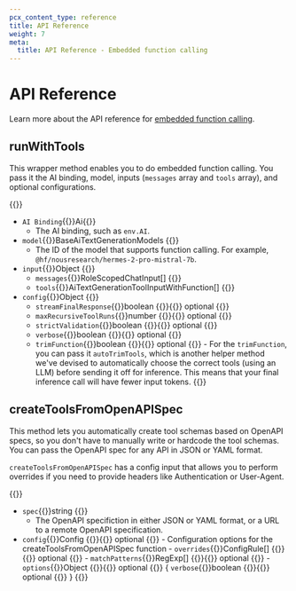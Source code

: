 ```yaml
---
pcx_content_type: reference
title: API Reference
weight: 7
meta:
  title: API Reference - Embedded function calling
---
```


# API Reference

Learn more about the API reference for [embedded function calling](/workers-ai/function-calling/embedded).

## runWithTools

This wrapper method enables you to do embedded function calling. You pass it the AI binding, model, inputs (`messages` array and `tools` array), and optional configurations.

{{<definitions>}}

- `AI Binding`{{<type>}}Ai{{</type>}}
  - The AI binding, such as `env.AI`.
- `model`{{<type>}}BaseAiTextGenerationModels {{</type>}}
  - The ID of the model that supports function calling. For example, `@hf/nousresearch/hermes-2-pro-mistral-7b`.
- `input`{{<type>}}Object {{</type>}}
  - `messages`{{<type>}}RoleScopedChatInput[] {{</type>}}
  - `tools`{{<type>}}AiTextGenerationToolInputWithFunction[] {{</type>}}
- `config`{{<type>}}Object {{</type>}}
  - `streamFinalResponse`{{<type>}}boolean {{</type>}}{{<prop-meta>}} optional {{</prop-meta>}}
  - `maxRecursiveToolRuns`{{<type>}}number {{</type>}}{{<prop-meta>}} optional {{</prop-meta>}}
  - `strictValidation`{{<type>}}boolean {{</type>}}{{<prop-meta>}} optional {{</prop-meta>}}
  - `verbose`{{<type>}}boolean {{</type>}}{{<prop-meta>}} optional {{</prop-meta>}}
  - `trimFunction`{{<type>}}boolean {{</type>}}{{<prop-meta>}} optional {{</prop-meta>}} - For the `trimFunction`, you can pass it `autoTrimTools`, which is another helper method we've devised to automatically choose the correct tools (using an LLM) before sending it off for inference. This means that your final inference call will have fewer input tokens.
    {{</definitions>}}

## createToolsFromOpenAPISpec

This method lets you automatically create tool schemas based on OpenAPI specs, so you don't have to manually write or hardcode the tool schemas. You can pass the OpenAPI spec for any API in JSON or YAML format.

`createToolsFromOpenAPISpec` has a config input that allows you to perform overrides if you need to provide headers like Authentication or User-Agent.

{{<definitions>}}

- `spec`{{<type>}}string {{</type>}}
  - The OpenAPI specifiction in either JSON or YAML format, or a URL to a remote OpenAPI specification.
- `config`{{<type>}}Config {{</type>}}{{<prop-meta>}} optional {{</prop-meta>}} - Configuration options for the createToolsFromOpenAPISpec function - `overrides`{{<type>}}ConfigRule[] {{</type>}}{{<prop-meta>}} optional {{</prop-meta>}} - `matchPatterns`{{<type>}}RegExp[] {{</type>}}{{<prop-meta>}} optional {{</prop-meta>}} - `options`{{<type>}}Object {{</type>}}{{<prop-meta>}} optional {{</prop-meta>}} {
  `verbose`{{<type>}}boolean {{</type>}}{{<prop-meta>}} optional {{</prop-meta>}}
  }
  {{</definitions>}}
